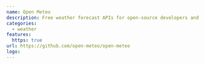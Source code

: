 ```yaml
---
name: Open Meteo
description: Free weather forecast APIs for open-source developers and non-commercial use.
categories:
  - weather
features:
  https: true
url: https://github.com/open-meteo/open-meteo
logo:
---
```

